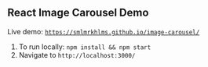 ## React Image Carousel Demo

Live demo: [`https://smlmrkhlms.github.io/image-carousel/`](https://smlmrkhlms.github.io/image-carousel/)

1. To run locally: `npm install && npm start`
2. Navigate to `http://localhost:3000/`
